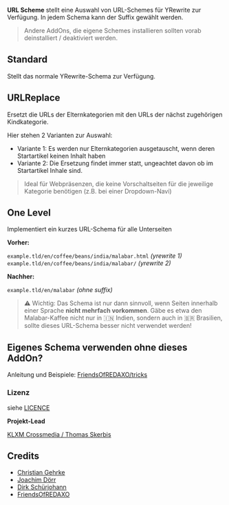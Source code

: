 **URL Scheme** stellt eine Auswahl von URL-Schemes für YRewrite zur Verfügung. 
In jedem Schema kann der Suffix gewählt werden. 

> Andere AddOns, die eigene Schemes installieren sollten vorab deinstalliert / deaktiviert werden. 

## Standard

Stellt das normale YRewrite-Schema zur Verfügung. 

## URLReplace
Ersetzt die URLs der Elternkategorien mit den URLs der nächst zugehörigen Kindkategorie.

Hier stehen 2 Varianten zur Auswahl: 

- Variante 1: Es werden nur Elternkategorien ausgetauscht, wenn deren Startartikel keinen Inhalt haben
- Variante 2: Die Ersetzung findet immer statt, ungeachtet davon ob im Startartikel Inhale sind. 

> Ideal für Webpräsenzen, die keine Vorschaltseiten für die jeweilige Kategorie benötigen (z.B. bei einer Dropdown-Navi)

## One Level

Implementiert ein kurzes URL-Schema für alle Unterseiten

__Vorher:__

`example.tld/en/coffee/beans/india/malabar.html`  _(yrewrite 1)_  
`example.tld/en/coffee/beans/india/malabar/`  _(yrewrite 2)_  

__Nachher:__

`example.tld/en/malabar`  _(ohne suffix)_  

> ⚠️ Wichtig: Das Schema ist nur dann sinnvoll, wenn Seiten innerhalb einer Sprache __nicht mehrfach vorkommen__. Gäbe es etwa den Malabar-Kaffee nicht nur in 🇮🇳 Indien, sondern auch in 🇧🇷 Brasilien, sollte dieses URL-Schema besser nicht verwendet werden!

## Eigenes Schema verwenden ohne dieses AddOn?

Anleitung und Beispiele: [FriendsOfREDAXO/tricks](https://github.com/FriendsOfREDAXO/tricks/blob/master/addons_yrewrite_url_schemes.md)

### Lizenz

siehe [LICENCE](https://github.com/FriendsOfREDAXO/schemes/blob/master/LICENCE)

**Projekt-Lead**

[KLXM Crossmedia / Thomas Skerbis](https://klxm.de)

## Credits

- [Christian Gehrke](https://github.com/chrison94) 
- [Joachim Dörr](https://github.com/joachimdoerr)
- [Dirk Schürjohann](https://github.com/schuer)
- [FriendsOfREDAXO](https://github.com/FriendsOfREDAXO)
